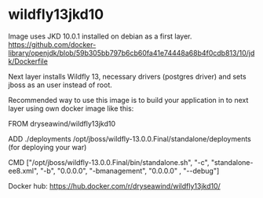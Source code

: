# wildfly13jkd10

Image uses JKD 10.0.1 installed on debian as a first layer. 
https://github.com/docker-library/openjdk/blob/59b305bb797b6cb60fa41e74448a68b4f0cdb813/10/jdk/Dockerfile

Next layer installs Wildfly 13, necessary drivers (postgres driver) and sets jboss as an user instead of root.

Recommended way to use this image is to build your application in to next layer using own docker image like this:

FROM dryseawind/wildfly13jkd10

ADD ./deployments /opt/jboss/wildfly-13.0.0.Final/standalone/deployments (for deploying your war)

CMD ["/opt/jboss/wildfly-13.0.0.Final/bin/standalone.sh", "-c", "standalone-ee8.xml", "-b", "0.0.0.0", "-bmanagement", "0.0.0.0" , "--debug"]

Docker hub: https://hub.docker.com/r/dryseawind/wildfly13jkd10/
